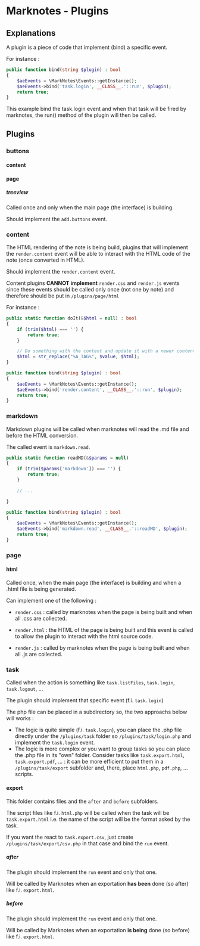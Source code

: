 # Marknotes - Plugins

## Explanations

A plugin is a piece of code that implement (bind) a specific event.

For instance :

```php
public function bind(string $plugin) : bool
{
	$aeEvents = \MarkNotes\Events::getInstance();
	$aeEvents->bind('task.login', __CLASS__.'::run', $plugin);
	return true;
}
```

This example bind the task.login event and when that task will be fired by marknotes, the run() method of the plugin will then be called.

## Plugins

### buttons

#### content

#### page

##### treeview

Called once and only when the main page (the interface) is building.

Should implement the `add.buttons` event.

### content

The HTML rendering of the note is being build, plugins that will implement the `render.content` event will be able to interact with the HTML code of the note (once converted in HTML).

Should implement the `render.content` event.

Content plugins **CANNOT implement** `render.css` and `render.js` events since these events should be called only once (not one by note) and therefore should be put in `/plugins/page/html`

For instance :

```php
public static function doIt(&$html = null) : bool
{
	if (trim($html) === '') {
		return true;
	}

	// Do something with the content and update it with a newer content
	$html = str_replace("%A_TAG%", $value, $html);
}

public function bind(string $plugin) : bool
{
	$aeEvents = \MarkNotes\Events::getInstance();
	$aeEvents->bind('render.content', __CLASS__.'::run', $plugin);
	return true;
}
```

### markdown

Markdown plugins will be called when marknotes will read the .md file and before the HTML conversion.

The called event is `markdown.read`.

```php
public static function readMD(&$params = null)
{
	if (trim($params['markdown']) === '') {
		return true;
	}

	// ...

}

public function bind(string $plugin) : bool
{
	$aeEvents = \MarkNotes\Events::getInstance();
	$aeEvents->bind('markdown.read', __CLASS__.'::readMD', $plugin);
	return true;
}
```

### page

#### html

Called once, when the main page (the interface) is building and when a .html file is being generated.

Can implement one of the following :

* `render.css` : called by marknotes when the page is being built and when all .css are collected.

* `render.html` : the HTML of the page is being built and this event is called to allow the plugin to interact with the html source code.

* `render.js` : called by marknotes when the page is being built and when all .js are collected.

### task

Called when the action is something like `task.listFiles`, `task.login`, `task.logout`, ...

The plugin should implement that specific event (f.i. `task.login`)

The php file can be placed in a subdirectory so, the two approachs below will works :

* The logic is quite simple (f.i. `task.login`), you can place the .php file directly under the `/plugins/task` folder so `/plugins/task/login.php` and implement the `task.login` event.
* The logic is more complex or you want to group tasks so you can place the .php file in its "own" folder. Consider tasks like `task.export.html`, `task.export.pdf`, ... : it can be more efficient to put them in a `/plugins/task/export` subfolder and, there, place `html.php`, `pdf.php`, ... scripts.

#### export

This folder contains files and the `after` and `before` subfolders.

The script files like f.i. `html.php` will be called when the task will be `task.export.html` i.e. the name of the script will be the format asked by the task.

If you want the react to `task.export.csv`, just create `/plugins/task/export/csv.php` in that case and bind the `run` event.

##### after

The plugin should implement the `run` event and only that one.

Will be called by Marknotes when an exportation **has been** done (so after) like f.i. `export.html`.

##### before

The plugin should implement the `run` event and only that one.

Will be called by Marknotes when an exportation **is being** done (so before) like f.i. `export.html`.
